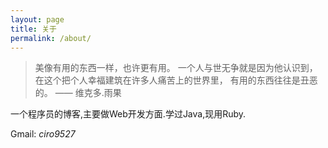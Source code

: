 ```yaml
---
layout: page
title: 关于
permalink: /about/
---
```


> 美像有用的东西一样，也许更有用。
> 一个人与世无争就是因为他认识到，
> 在这个把个人幸福建筑在许多人痛苦上的世界里，
> 有用的东西往往是丑恶的。
>    —— 维克多.雨果


一个程序员的博客,主要做Web开发方面.学过Java,现用Ruby.

Gmail: *ciro9527*
